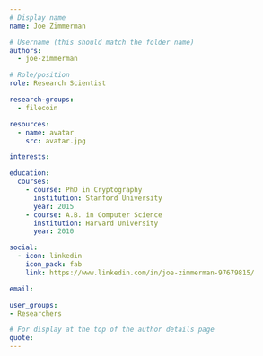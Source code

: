 ```yaml
---
# Display name
name: Joe Zimmerman

# Username (this should match the folder name)
authors:
  - joe-zimmerman

# Role/position
role: Research Scientist

research-groups:
  - filecoin

resources:
  - name: avatar
    src: avatar.jpg

interests:

education:
  courses:
    - course: PhD in Cryptography
      institution: Stanford University
      year: 2015
    - course: A.B. in Computer Science
      institution: Harvard University
      year: 2010

social:
  - icon: linkedin
    icon_pack: fab
    link: https://www.linkedin.com/in/joe-zimmerman-97679815/

email:

user_groups:
- Researchers

# For display at the top of the author details page
quote:
---
```

